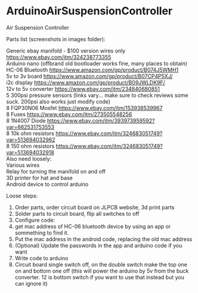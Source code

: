 # ArduinoAirSuspensionController
Air Suspension Controller

Parts list (screenshots in images folder):

Generic ebay manifold - $100 version wires only https://www.ebay.com/itm/324238773355<br>
Arduino nano (offbrand old bootloader works fine, many places to obtain)<br>
HC-06 Bluetooth https://www.amazon.com/gp/product/B074J5WMH1<br>
5v to 3v board https://www.amazon.com/gp/product/B07CP4P5XJ/<br>
i2c display https://www.amazon.com/gp/product/B09JWLDK9F/<br>
12v to 5v converter https://www.ebay.com/itm/234840680851<br>
5 300psi pressure sensors (links vary... make sure to check reviews some suck. 200psi also works just modify code)<br>
8 FQP30N06 Mosfet https://www.ebay.com/itm/153938539967<br>
8 Fuses https://www.ebay.com/itm/273505548256<br>
8 1N4007 Diode https://www.ebay.com/itm/393973959592?var=662531753553<br>
8 10k ohm resistors https://www.ebay.com/itm/324683051749?var=513694032962<br>
8 150 ohm resistors https://www.ebay.com/itm/324683051749?var=513694032918<br>
Also need loosely:<br>
Various wires<br>
Relay for turning the manifold on and off<br>
3D printer for hat and base<br>
Android device to control arduino<br>

Loose steps:
1. Order parts, order circuit board on JLPCB website, 3d print parts
2. Solder parts to circuit board, flip all switches to off
3. Configure code:
  1. get mac address of HC-06 bluetooth device by using an app or sommething to find it.
  2. Put the mac address in the android code, replacing the old mac address
  3. (Optional) Update the passwords in the app and arduino code if you want
  4. Write code to arduino
4. Circuit board single switch off, on the double switch make the top one on and bottom one off (this will power the arduino by 5v from the buck converter. 12 is bottom switch if you want to use that instead but you can ignore it)



